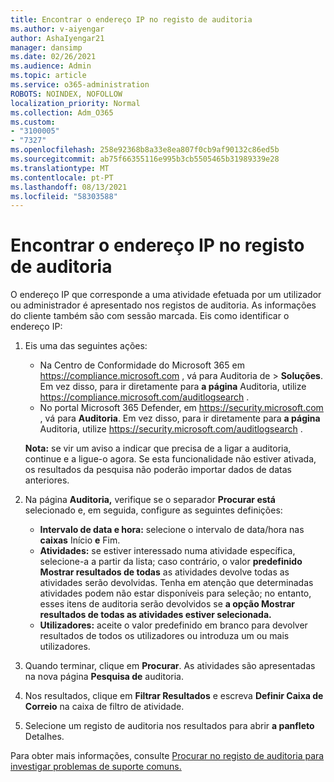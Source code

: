 ```yaml
---
title: Encontrar o endereço IP no registo de auditoria
ms.author: v-aiyengar
author: AshaIyengar21
manager: dansimp
ms.date: 02/26/2021
ms.audience: Admin
ms.topic: article
ms.service: o365-administration
ROBOTS: NOINDEX, NOFOLLOW
localization_priority: Normal
ms.collection: Adm_O365
ms.custom:
- "3100005"
- "7327"
ms.openlocfilehash: 258e92368b8a33e8ea807f0cb9af90132c86ed5b
ms.sourcegitcommit: ab75f66355116e995b3cb5505465b31989339e28
ms.translationtype: MT
ms.contentlocale: pt-PT
ms.lasthandoff: 08/13/2021
ms.locfileid: "58303588"
---
```

# <a name="find-the-ip-address-in-audit-log"></a>Encontrar o endereço IP no registo de auditoria

O endereço IP que corresponde a uma atividade efetuada por um utilizador ou administrador é apresentado nos registos de auditoria. As informações do cliente também são com sessão marcada. Eis como identificar o endereço IP:

1. Eis uma das seguintes ações:
   - Na Centro de Conformidade do Microsoft 365 em <https://compliance.microsoft.com> , vá para Auditoria de  \> **Soluções**. Em vez disso, para ir diretamente para **a página** Auditoria, utilize <https://compliance.microsoft.com/auditlogsearch> .
   - No portal Microsoft 365 Defender, em <https://security.microsoft.com> , vá para **Auditoria**. Em vez disso, para ir diretamente para **a página** Auditoria, utilize <https://security.microsoft.com/auditlogsearch> .

    **Nota:** se vir um aviso a indicar que precisa de a ligar a auditoria, continue e a ligue-o agora. Se esta funcionalidade não estiver ativada, os resultados da pesquisa não poderão importar dados de datas anteriores.

2. Na página **Auditoria,** verifique se o separador **Procurar está** selecionado e, em seguida, configure as seguintes definições:
   - **Intervalo de data e hora:** selecione o intervalo de data/hora nas **caixas** Início **e** Fim.
   - **Atividades:** se estiver interessado numa atividade específica, selecione-a a partir da lista; caso contrário, o valor **predefinido Mostrar resultados de todas** as atividades devolve todas as atividades serão devolvidas. Tenha em atenção que determinadas atividades podem não estar disponíveis para seleção; no entanto, esses itens de auditoria serão devolvidos se **a opção Mostrar resultados de todas as atividades estiver selecionada.**
   - **Utilizadores:** aceite o valor predefinido em branco para devolver resultados de todos os utilizadores ou introduza um ou mais utilizadores.

3. Quando terminar, clique em **Procurar**. As atividades são apresentadas na nova página **Pesquisa de** auditoria.

4. Nos resultados, clique em **Filtrar Resultados** e escreva **Definir Caixa de Correio** na caixa de filtro de atividade.

5. Selecione um registo de auditoria nos resultados para abrir **a panfleto** Detalhes.

Para obter mais informações, consulte [Procurar no registo de auditoria para investigar problemas de suporte comuns.](https://docs.microsoft.com/microsoft-365/compliance/auditing-troubleshooting-scenarios)
